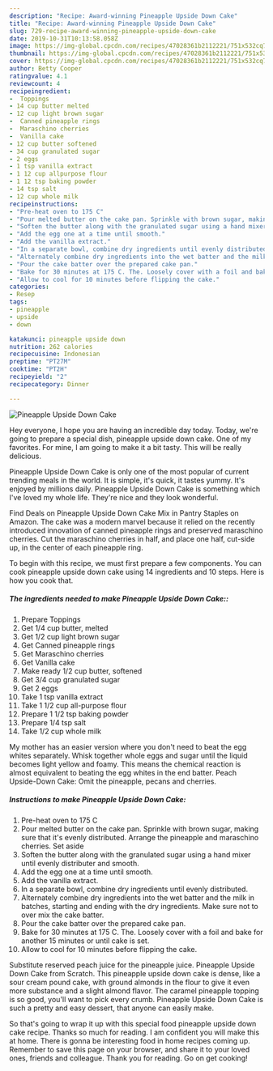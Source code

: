 ```yaml
---
description: "Recipe: Award-winning Pineapple Upside Down Cake"
title: "Recipe: Award-winning Pineapple Upside Down Cake"
slug: 729-recipe-award-winning-pineapple-upside-down-cake
date: 2019-10-31T10:13:58.058Z
image: https://img-global.cpcdn.com/recipes/47028361b2112221/751x532cq70/pineapple-upside-down-cake-recipe-main-photo.jpg
thumbnail: https://img-global.cpcdn.com/recipes/47028361b2112221/751x532cq70/pineapple-upside-down-cake-recipe-main-photo.jpg
cover: https://img-global.cpcdn.com/recipes/47028361b2112221/751x532cq70/pineapple-upside-down-cake-recipe-main-photo.jpg
author: Betty Cooper
ratingvalue: 4.1
reviewcount: 4
recipeingredient:
-  Toppings
- 14 cup butter melted
- 12 cup light brown sugar
-  Canned pineapple rings
-  Maraschino cherries
-  Vanilla cake
- 12 cup butter softened
- 34 cup granulated sugar
- 2 eggs
- 1 tsp vanilla extract
- 1 12 cup allpurpose flour
- 1 12 tsp baking powder
- 14 tsp salt
- 12 cup whole milk
recipeinstructions:
- "Pre-heat oven to 175 C"
- "Pour melted butter on the cake pan. Sprinkle with brown sugar, making sure that it&#39;s evenly distributed. Arrange the pineapple and maraschino cherries. Set aside"
- "Soften the butter along with the granulated sugar using a hand mixer until evenly distributer and smooth."
- "Add the egg one at a time until smooth."
- "Add the vanilla extract."
- "In a separate bowl, combine dry ingredients until evenly distributed."
- "Alternately combine dry ingredients into the wet batter and the milk in batches, starting and ending with the dry ingredients. Make sure not to over mix the cake batter."
- "Pour the cake batter over the prepared cake pan."
- "Bake for 30 minutes at 175 C. The. Loosely cover with a foil and bake for another 15 minutes or until cake is set."
- "Allow to cool for 10 minutes before flipping the cake."
categories:
- Resep
tags:
- pineapple
- upside
- down

katakunci: pineapple upside down
nutrition: 262 calories
recipecuisine: Indonesian
preptime: "PT27M"
cooktime: "PT2H"
recipeyield: "2"
recipecategory: Dinner

---
```



![Pineapple Upside Down Cake](https://img-global.cpcdn.com/recipes/47028361b2112221/751x532cq70/pineapple-upside-down-cake-recipe-main-photo.jpg)

Hey everyone, I hope you are having an incredible day today. Today, we're going to prepare a special dish, pineapple upside down cake. One of my favorites. For mine, I am going to make it a bit tasty. This will be really delicious.

Pineapple Upside Down Cake is only one of the most popular of current trending meals in the world. It is simple, it's quick, it tastes yummy. It's enjoyed by millions daily. Pineapple Upside Down Cake is something which I've loved my whole life. They're nice and they look wonderful.

Find Deals on Pineapple Upside Down Cake Mix in Pantry Staples on Amazon. The cake was a modern marvel because it relied on the recently introduced innovation of canned pineapple rings and preserved maraschino cherries. Cut the maraschino cherries in half, and place one half, cut-side up, in the center of each pineapple ring.


To begin with this recipe, we must first prepare a few components. You can cook pineapple upside down cake using 14 ingredients and 10 steps. Here is how you cook that.

##### The ingredients needed to make Pineapple Upside Down Cake::

1. Prepare  Toppings
1. Get 1/4 cup butter, melted
1. Get 1/2 cup light brown sugar
1. Get  Canned pineapple rings
1. Get  Maraschino cherries
1. Get  Vanilla cake
1. Make ready 1/2 cup butter, softened
1. Get 3/4 cup granulated sugar
1. Get 2 eggs
1. Take 1 tsp vanilla extract
1. Take 1 1/2 cup all-purpose flour
1. Prepare 1 1/2 tsp baking powder
1. Prepare 1/4 tsp salt
1. Take 1/2 cup whole milk


My mother has an easier version where you don&#39;t need to beat the egg whites separately. Whisk together whole eggs and sugar until the liquid becomes light yellow and foamy. This means the chemical reaction is almost equivalent to beating the egg whites in the end batter. Peach Upside-Down Cake: Omit the pineapple, pecans and cherries. 

##### Instructions to make Pineapple Upside Down Cake:

1. Pre-heat oven to 175 C
1. Pour melted butter on the cake pan. Sprinkle with brown sugar, making sure that it&#39;s evenly distributed. Arrange the pineapple and maraschino cherries. Set aside
1. Soften the butter along with the granulated sugar using a hand mixer until evenly distributer and smooth.
1. Add the egg one at a time until smooth.
1. Add the vanilla extract.
1. In a separate bowl, combine dry ingredients until evenly distributed.
1. Alternately combine dry ingredients into the wet batter and the milk in batches, starting and ending with the dry ingredients. Make sure not to over mix the cake batter.
1. Pour the cake batter over the prepared cake pan.
1. Bake for 30 minutes at 175 C. The. Loosely cover with a foil and bake for another 15 minutes or until cake is set.
1. Allow to cool for 10 minutes before flipping the cake.


Substitute reserved peach juice for the pineapple juice. Pineapple Upside Down Cake from Scratch. This pineapple upside down cake is dense, like a sour cream pound cake, with ground almonds in the flour to give it even more substance and a slight almond flavor. The caramel pineapple topping is so good, you&#39;ll want to pick every crumb. Pineapple Upside Down Cake is such a pretty and easy dessert, that anyone can easily make. 

So that's going to wrap it up with this special food pineapple upside down cake recipe. Thanks so much for reading. I am confident you will make this at home. There is gonna be interesting food in home recipes coming up. Remember to save this page on your browser, and share it to your loved ones, friends and colleague. Thank you for reading. Go on get cooking!
